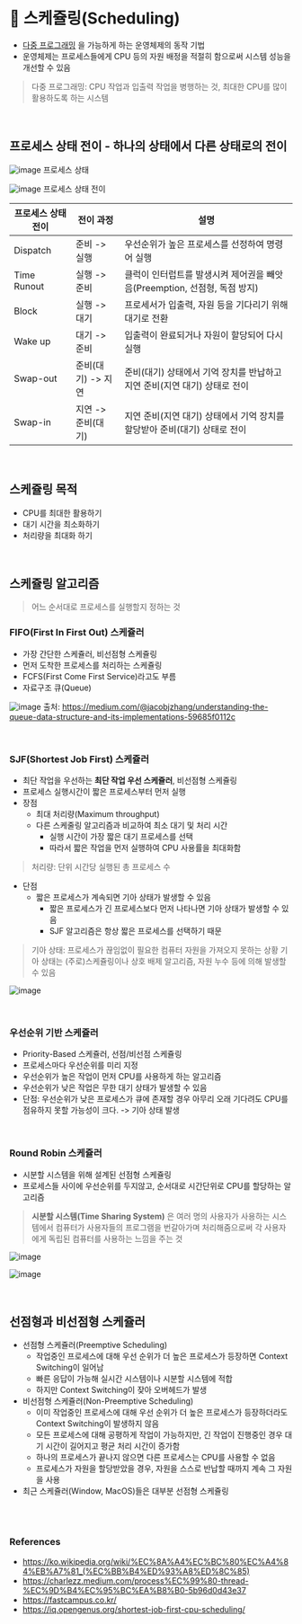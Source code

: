 # 📝 스케쥴링(Scheduling)
- [다중 프로그래밍](https://ko.wikipedia.org/wiki/%EB%8B%A4%EC%A4%91_%ED%94%84%EB%A1%9C%EA%B7%B8%EB%9E%98%EB%B0%8D) 을 가능하게 하는 운영체제의 동작 기법
- 운영체제는 프로세스들에게 CPU 등의 자원 배정을 적절히 함으로써 시스템 성능을 개선할 수 있음
> 다중 프로그래밍: CPU 작업과 입출력 작업을 병행하는 것, 최대한 CPU를 많이 활용하도록 하는 시스템

<br>

## 프로세스 상태 전이 - 하나의 상태에서 다른 상태로의 전이
![image](https://user-images.githubusercontent.com/50076031/132286420-918ed3dd-1abc-4f58-9874-3ad49df5f873.png)
프로세스 상태

![image](https://user-images.githubusercontent.com/50076031/132294494-ab94a2ed-a2cc-4e0e-890c-a05feabe4647.png)
프로세스 상태 전이

| 프로세스 상태 전이 | 전이 과정 | 설명 |
| -------------- | ------ | ---- |
| Dispatch | 준비 -> 실행 | 우선순위가 높은 프로세스를 선정하여 명령어 실행 | 
| Time Runout| 실행 -> 준비 | 클럭이 인터럽트를 발생시켜 제어권을 빼앗음(Preemption, 선점형, 독점 방지) |
| Block | 실행 -> 대기 | 프로세서가 입출력, 자원 등을 기다리기 위해 대기로 전환 |
| Wake up | 대기 -> 준비 | 입출력이 완료되거나 자원이 할당되어 다시 실행 |
| Swap-out | 준비(대기) -> 지연 | 준비(대기) 상태에서 기억 장치를 반납하고 지연 준비(지연 대기) 상태로 전이 | 
| Swap-in  | 지연 -> 준비(대기) | 지연 준비(지연 대기) 상태에서 기억 장치를 할당받아 준비(대기) 상태로 전이 | 

<br>

## 스케쥴링 목적
- CPU를 최대한 활용하기
- 대기 시간을 최소화하기
- 처리량을 최대화 하기

<br>

## 스케쥴링 알고리즘
> 어느 순서대로 프로세스를 실행할지 정하는 것

### FIFO(First In First Out) 스케쥴러
- 가장 간단한 스케쥴러, 비선점형 스케쥴링
- 먼저 도착한 프로세스를 처리하는 스케쥴링
- FCFS(First Come First Service)라고도 부름
- 자료구조 큐(Queue)

![image](https://user-images.githubusercontent.com/50076031/134829813-3e946709-4811-4831-987e-4c8998d17a14.png)
출처: https://medium.com/@jacobjzhang/understanding-the-queue-data-structure-and-its-implementations-59685f0112c

<br>

### SJF(Shortest Job First) 스케쥴러
- 최단 작업을 우선하는 **최단 작업 우선 스케쥴러**, 비선점형 스케쥴링
- 프로세스 실행시간이 짧은 프로세스부터 먼저 실행
- 장점
  - 최대 처리량(Maximum throughput)
  - 다른 스케줄링 알고리즘과 비교하여 최소 대기 및 처리 시간
    - 실행 시간이 가장 짧은 대기 프로세스를 선택
    - 따라서 짧은 작업을 먼저 실행하여 CPU 사용률을 최대화함
> 처리량: 단위 시간당 실행된 총 프로세스 수
- 단점
  - 짧은 프로세스가 계속되면 기아 상태가 발생할 수 있음
      - 짧은 프로세스가 긴 프로세스보다 먼저 나타나면 기아 상태가 발생할 수 있음
      - SJF 알고리즘은 항상 짧은 프로세스를 선택하기 때문
> 기아 상태: 프로세스가 끊임없이 필요한 컴퓨터 자원을 가져오지 못하는 상황
> 기아 상태는 (주로)스케쥴링이나 상호 배제 알고리즘, 자원 누수 등에 의해 발생할 수 있음

![image](https://user-images.githubusercontent.com/50076031/134830428-5b28cd85-9028-47ff-87cb-c5d850c10229.png)

<br>

### 우선순위 기반 스케쥴러
- Priority-Based 스케쥴러, 선점/비선점 스케쥴링
- 프로세스마다 우선순위를 미리 지정
- 우선순위가 높은 작업이 먼저 CPU를 사용하게 하는 알고리즘
- 우선순위가 낮은 작업은 무한 대기 상태가 발생할 수 있음
- 단점: 우선순위가 낮은 프로세스가 큐에 존재할 경우 아무리 오래 기다려도 CPU를 점유하지 못할 가능성이 크다. -> 기아 상태 발생

<br>

### Round Robin 스케쥴러
- 시분할 시스템을 위해 설계된 선점형 스케쥴링
- 프로세스들 사이에 우선순위를 두지않고, 순서대로 시간단위로 CPU를 할당하는 알고리즘
> **시분할 시스템(Time Sharing System)** 은 여러 명의 사용자가 사용하는 시스템에서 컴퓨터가 사용자들의 프로그램을 번갈아가며 처리해줌으로써 각 사용자에게 독립된 컴퓨터를 사용하는 느낌을 주는 것

![image](https://user-images.githubusercontent.com/50076031/134831117-2f5db8a7-ab89-4f8b-aacf-19915f5d2a5a.png)

![image](https://user-images.githubusercontent.com/50076031/134831992-be7bee2c-3040-4cbd-bb33-c4f5cf10c713.png)

<br>

## 선점형과 비선점형 스케쥴러
- 선점형 스케쥴러(Preemptive Scheduling)
  - 작업중인 프로세스에 대해 우선 순위가 더 높은 프로세스가 등장하면 Context Switching이 일어남
  - 빠른 응답이 가능해 실시간 시스템이나 시분할 시스템에 적합
  - 하지만 Context Switching이 잦아 오버헤드가 발생
- 비선점형 스케쥴러(Non-Preemptive Scheduling)
  - 이미 작업중인 프로세스에 대해 우선 순위가 더 높은 프로세스가 등장하더라도 Context Switching이 발생하지 않음
  - 모든 프로세스에 대해 공평하게 작업이 가능하지만, 긴 작업이 진행중인 경우 대기 시간이 길어지고 평균 처리 시간이 증가함
  - 하나의 프로세스가 끝나지 않으면 다른 프로세스는 CPU를 사용할 수 없음
  - 프로세스가 자원을 할당받았을 경우, 자원을 스스로 반납할 때까지 계속 그 자원을 사용
- 최근 스케쥴러(Window, MacOS)들은 대부분 선점형 스케쥴링

<br><br>


### References
- https://ko.wikipedia.org/wiki/%EC%8A%A4%EC%BC%80%EC%A4%84%EB%A7%81_(%EC%BB%B4%ED%93%A8%ED%8C%85)
- https://charlezz.medium.com/process%EC%99%80-thread-%EC%9D%B4%EC%95%BC%EA%B8%B0-5b96d0d43e37
- https://fastcampus.co.kr/
- https://iq.opengenus.org/shortest-job-first-cpu-scheduling/


